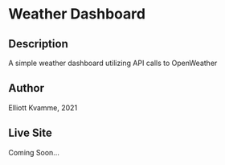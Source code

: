 # Weather Dashboard

## Description
A simple weather dashboard utilizing API calls to OpenWeather

## Author
Elliott Kvamme, 2021

## Live Site
Coming Soon...
